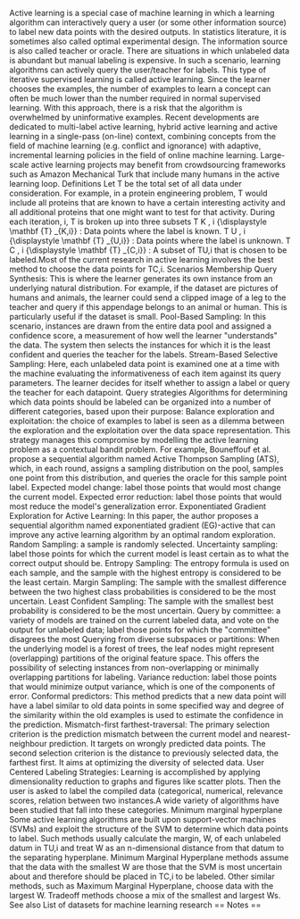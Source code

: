 Active learning is a special case of machine learning in which a
learning algorithm can interactively query a user (or some other
information source) to label new data points with the desired outputs.
In statistics literature, it is sometimes also called optimal
experimental design. The information source is also called teacher or
oracle. There are situations in which unlabeled data is abundant but
manual labeling is expensive. In such a scenario, learning algorithms
can actively query the user/teacher for labels. This type of iterative
supervised learning is called active learning. Since the learner chooses
the examples, the number of examples to learn a concept can often be
much lower than the number required in normal supervised learning. With
this approach, there is a risk that the algorithm is overwhelmed by
uninformative examples. Recent developments are dedicated to multi-label
active learning, hybrid active learning and active learning in a
single-pass (on-line) context, combining concepts from the field of
machine learning (e.g. conflict and ignorance) with adaptive,
incremental learning policies in the field of online machine learning.
Large-scale active learning projects may benefit from crowdsourcing
frameworks such as Amazon Mechanical Turk that include many humans in
the active learning loop. Definitions Let T be the total set of all data
under consideration. For example, in a protein engineering problem, T
would include all proteins that are known to have a certain interesting
activity and all additional proteins that one might want to test for
that activity. During each iteration, i, T is broken up into three
subsets T K , i {\\displaystyle \\mathbf {T} \_{K,i}} : Data points
where the label is known. T U , i {\\displaystyle \\mathbf {T} \_{U,i}}
: Data points where the label is unknown. T C , i {\\displaystyle
\\mathbf {T} \_{C,i}} : A subset of TU,i that is chosen to be
labeled.Most of the current research in active learning involves the
best method to choose the data points for TC,i. Scenarios Membership
Query Synthesis: This is where the learner generates its own instance
from an underlying natural distribution. For example, if the dataset are
pictures of humans and animals, the learner could send a clipped image
of a leg to the teacher and query if this appendage belongs to an animal
or human. This is particularly useful if the dataset is small.
Pool-Based Sampling: In this scenario, instances are drawn from the
entire data pool and assigned a confidence score, a measurement of how
well the learner "understands" the data. The system then selects the
instances for which it is the least confident and queries the teacher
for the labels. Stream-Based Selective Sampling: Here, each unlabeled
data point is examined one at a time with the machine evaluating the
informativeness of each item against its query parameters. The learner
decides for itself whether to assign a label or query the teacher for
each datapoint. Query strategies Algorithms for determining which data
points should be labeled can be organized into a number of different
categories, based upon their purpose: Balance exploration and
exploitation: the choice of examples to label is seen as a dilemma
between the exploration and the exploitation over the data space
representation. This strategy manages this compromise by modelling the
active learning problem as a contextual bandit problem. For example,
Bouneffouf et al. propose a sequential algorithm named Active Thompson
Sampling (ATS), which, in each round, assigns a sampling distribution on
the pool, samples one point from this distribution, and queries the
oracle for this sample point label. Expected model change: label those
points that would most change the current model. Expected error
reduction: label those points that would most reduce the model\'s
generalization error. Exponentiated Gradient Exploration for Active
Learning: In this paper, the author proposes a sequential algorithm
named exponentiated gradient (EG)-active that can improve any active
learning algorithm by an optimal random exploration. Random Sampling: a
sample is randomly selected. Uncertainty sampling: label those points
for which the current model is least certain as to what the correct
output should be. Entropy Sampling: The entropy formula is used on each
sample, and the sample with the highest entropy is considered to be the
least certain. Margin Sampling: The sample with the smallest difference
between the two highest class probabilities is considered to be the most
uncertain. Least Confident Sampling: The sample with the smallest best
probability is considered to be the most uncertain. Query by committee:
a variety of models are trained on the current labeled data, and vote on
the output for unlabeled data; label those points for which the
\"committee\" disagrees the most Querying from diverse subspaces or
partitions: When the underlying model is a forest of trees, the leaf
nodes might represent (overlapping) partitions of the original feature
space. This offers the possibility of selecting instances from
non-overlapping or minimally overlapping partitions for labeling.
Variance reduction: label those points that would minimize output
variance, which is one of the components of error. Conformal predictors:
This method predicts that a new data point will have a label similar to
old data points in some specified way and degree of the similarity
within the old examples is used to estimate the confidence in the
prediction. Mismatch-first farthest-traversal: The primary selection
criterion is the prediction mismatch between the current model and
nearest-neighbour prediction. It targets on wrongly predicted data
points. The second selection criterion is the distance to previously
selected data, the farthest first. It aims at optimizing the diversity
of selected data. User Centered Labeling Strategies: Learning is
accomplished by applying dimensionality reduction to graphs and figures
like scatter plots. Then the user is asked to label the compiled data
(categorical, numerical, relevance scores, relation between two
instances.A wide variety of algorithms have been studied that fall into
these categories. Minimum marginal hyperplane Some active learning
algorithms are built upon support-vector machines (SVMs) and exploit the
structure of the SVM to determine which data points to label. Such
methods usually calculate the margin, W, of each unlabeled datum in TU,i
and treat W as an n-dimensional distance from that datum to the
separating hyperplane. Minimum Marginal Hyperplane methods assume that
the data with the smallest W are those that the SVM is most uncertain
about and therefore should be placed in TC,i to be labeled. Other
similar methods, such as Maximum Marginal Hyperplane, choose data with
the largest W. Tradeoff methods choose a mix of the smallest and largest
Ws. See also List of datasets for machine learning research == Notes ==
